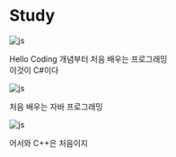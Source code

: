 # Study
![js](https://img.shields.io/badge/C%23-239120?style=for-the-badge&logo=c-sharp&logoColor=white)  

Hello Coding 개념부터 처음 배우는 프로그래밍  
이것이 C#이다

  
![js](https://img.shields.io/badge/Java-ED8B00?style=for-the-badge&logo=openjdk&logoColor=white)  

처음 배우는 자바 프로그래밍

![js](https://img.shields.io/badge/C%2B%2B-00599C?style=for-the-badge&logo=c%2B%2B&logoColor=white)  

어서와 C++은 처음이지

